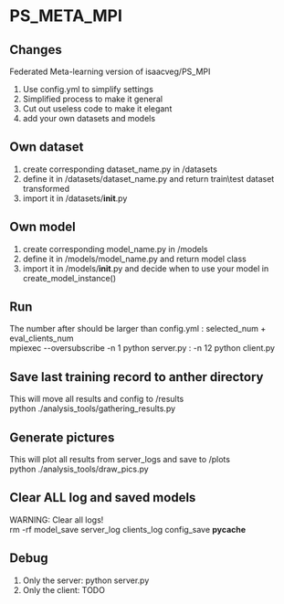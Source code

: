 # PS_META_MPI

## Changes  
Federated Meta-learning version of isaacveg/PS_MPI   
1. Use config.yml to simplify settings  
2. Simplified process to make it general  
3. Cut out useless code to make it elegant  
4. add your own datasets and models  

## Own dataset  
1. create corresponding dataset_name.py in /datasets  
2. define it in /datasets/dataset_name.py and return train\test dataset transformed  
3. import it in /datasets/__init__.py


## Own model
1. create corresponding model_name.py in /models  
2. define it in /models/model_name.py and return model class 
3. import it in /models/__init__.py and decide when to use your model in create_model_instance()


## Run
The number after should be larger than config.yml : selected_num + eval_clients_num  
mpiexec --oversubscribe -n 1 python server.py : -n 12 python client.py  


## Save last training record to anther directory 
This will move all results and config to /results  
python ./analysis_tools/gathering_results.py


## Generate pictures  
This will plot all results from server_logs and save to /plots  
python ./analysis_tools/draw_pics.py


## Clear ALL log and saved models  
WARNING: Clear all logs!  
rm -rf model_save server_log clients_log config_save  __pycache__ 


## Debug
1. Only the server:
python server.py
2. Only the client:
TODO

## 